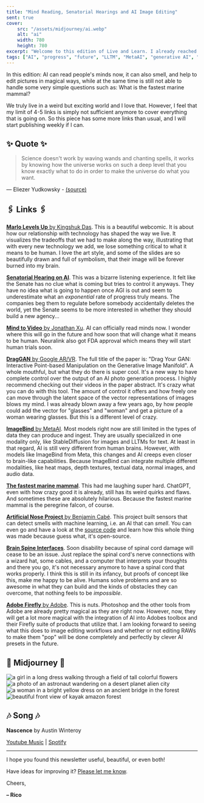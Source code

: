 ```yaml
---
title: "Mind Reading, Senatorial Hearings and AI Image Editing"
sent: true
cover:
    src: "/assets/midjourney/ai.webp"
    alt: "ai"
    width: 780
    height: 780
excerpt: "Welcome to this edition of Live and Learn. I already reached the 100+ tabs bookmarked again this week. The speed of things developing is nuts, and I have no idea how to put this into words anymore. I sometimes would like to drop everything else I do and just pursue learning about these developments full-time. And even then it would feel hard to keep up to date. But that's why I write this newsletter…"
tags: ["AI", "progress", "future", "LLTM", "MetaAI", "generative AI", "Adobe", "Adobe Firefly", "Image Editing", "Neuroscience", "papers", "multimodal"]
---
```


In this edition: AI can read people's minds now, it can also smell, and help to edit pictures in magical ways, while at the same time is still not able to handle some very simple questions such as: What is the fastest marine mammal?

We truly live in a weird but exciting world and I love that. However, I feel that my limit of 4-5 links is simply not sufficient anymore to cover everything that is going on. So this piece has some more links than usual, and I will start publishing weekly if I can. 

## ✨ Quote ✨

> Science doesn't work by waving wands and chanting spells, it works by knowing how the universe works on such a deep level that you know exactly what to do in order to make the universe do what you want.

— Eliezer Yudkowsky - [(source)](https://hpmor.com)

## 🖇️ Links 🖇️

[**Marlo Levels Up** by Kingshuk Das](https://www.kingshukdas.com/notebook/marlo). This is a beautiful webcomic. It is about how our relationship with technology has shaped the way we live. It visualizes the tradeoffs that we had to make along the way, illustrating that with every new technology we add, we lose something critical to what it means to be human. I love the art style, and some of the slides are so beautifully drawn and full of symbolism, that their image will be forever burned into my brain.

[**Senatorial Hearing on AI**](https://youtu.be/TO0J2Yw7usM). This was a bizarre listening experience. It felt like the Senate has no clue what is coming but tries to control it anyways. They have no idea what is going to happen once AGI is out and seem to underestimate what an *exponential* rate of progress truly means. The companies beg them to regulate before somebody accidentally deletes the world, yet the Senate seems to be more interested in whether they should build a new agency...

[**Mind to Video** by Jonathan Xu](https://mind-video.com/). AI can officially read minds now. I wonder where this will go in the future and how soon that will change what it means to be human. Neuralink also got FDA approval which means they will start human trials soon.

[**DragGAN** by Google AR/VR](https://vcai.mpi-inf.mpg.de/projects/DragGAN/). 
The full title of the paper is: "Drag Your GAN: Interactive Point-based Manipulation on the Generative Image Manifold". A whole mouthful, but what they do there is super cool. It's a new way to have complete control over the output of an AI photo generation process. I highly recommend checking out their videos in the paper abstract. It's crazy what you can do with this tool. The amount of control it offers and how freely one can move through the latent space of the vector representations of images blows my mind. I was already blown away a few years ago, by how people could add the vector for "glasses" and "woman" and get a picture of a woman wearing glasses. But this is a different level of crazy.

[**ImageBind** by MetaAI](https://imagebind.metademolab.com/). Most models right now are still limited in the types of data they can produce and ingest. They are usually specialized in one modality only, like StableDiffusion for images and LLTMs for text. At least in that regard, AI is still very different from human brains. However, with models like ImageBind from Meta, this changes and AI creeps even closer to brain-like capabilities. Because ImageBind can integrate multiple different modalities, like heat maps, depth textures, textual data, normal images, and audio data.

[**The fastest marine mammal**](https://twitter.com/itstimconnors/status/1599544717943123969).
This had me laughing super hard. ChatGPT, even with how crazy good it is already, still has its weird quirks and flaws. And sometimes these are absolutely hilarious. Because the fastest marine mammal is the peregrine falcon, of course.

[**Artificial Nose Project** by Benjamin Cabé](https://www.microsoft.com/en-us/ai/ai-lab-artificial-nose). This project built sensors that can detect smells with machine learning, i.e. an AI that can *smell*. You can even go and have a look at the [source code](https://github.com/kartben/artificial-nose) and learn how this whole thing was made because guess what, it's open-source.

[**Brain Spine Interfaces**](https://www.nature.com/articles/s41586-023-06094-5). Soon disability because of spinal cord damage will cease to be an issue. Just replace the spinal cord's nerve connections with a wizard hat, some cables, and a computer that interprets your thoughts and there you go, it's not necessary anymore to have a spinal cord that works properly. I think this is still in its infancy, but proofs of concept like this, make me happy to be alive. Humans solve problems and are so awesome in what they can build and the kinds of obstacles they can overcome, that nothing feels to be *impossible*. 

[**Adobe Firefly** by Adobe](https://news.adobe.com/news/news-details/2023/Adobe-Unveils-Firefly-a-Family-of-new-Creative-Generative-AI/default.aspx). This is nuts. Photoshop and the other tools from Adobe are already pretty magical as they are right now. However, now, they will get a lot more magical with the integration of AI into Adobes toolbox and their Firefly suite of products that utilize that. I am looking forward to seeing what this does to image editing workflows and whether or not editing RAWs to make them "pop" will be done completely and perfectly by clever AI presets in the future.

## 🌌 Midjourney 🌌

![a girl in a long dress walking through a field of tall colorful flowers](/assets/midjourney/a-girl-in-a-long-dress-walking-through-a-field-of-tall-colorful-flowers.webp)
![a photo of an astronaut wandering on a desert planet alien city](/assets/midjourney/a-photo-of-an-astronaut-wandering-on-a-desert-planet-alien-city.webp)
![a woman in a bright yellow dress on an ancient bridge in the forest](/assets/midjourney/a-woman-in-a-bright-yellow-dress-on-an-ancient-bridge-in-the-forest.webp)
![beautiful front view of kayak amazon forest](/assets/midjourney/beautiful-front-view-of-kayak-amazon-forest.webp)


## 🎶 Song 🎶

**Nascence** by Austin Winteroy

[Youtube Music](https://music.youtube.com/watch?v=oHesRe0uD9Q) | [Spotify](https://open.spotify.com/track/1Lw8az0pvHNLIhOT2DWQ9W) 

---

I hope you found this newsletter useful, beautiful, or even both!

Have ideas for improving it? [Please let me know](https://airtable.com/shro1VeyG4lkNXkx2). 

Cheers,

**– Rico**

